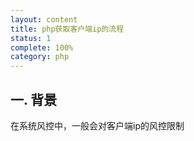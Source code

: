 ```yaml
---
layout: content
title: php获取客户端ip的流程
status: 1
complete: 100% 
category: php
---
```


## 一. 背景
  
在系统风控中，一般会对客户端ip的风控限制

